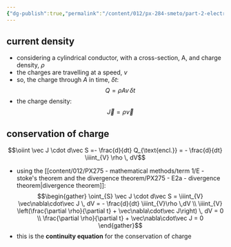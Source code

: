 ```yaml
---
{"dg-publish":true,"permalink":"/content/012/px-284-smeto/part-2-electromagnetic-theory/o-introduction-to-emt/px-284-o3-charge/","noteIcon":"1","created":"2025-02-13T15:26:44.312+00:00","updated":"2025-02-13T15:30:13.124+00:00"}
---
```


## current density
- considering a cylindrical conductor, with a cross-section, A, and charge density, $\rho$
- the charges are travelling at a speed, $v$
- so, the charge through $A$ in time, $\delta t:$
$$Q = \rho  A v \, \delta t$$
- the charge density:
$$\vec J = \rho \vec v$$
## conservation of charge
$\newcommand{\oiint}{\subset\!\supset \!\!\!\!\!\!\!\!\!\!\iint}$
$$\oiint \vec J \cdot d\vec S =- \frac{d}{dt} Q_{\text{encl.}} = - \frac{d}{dt} \iiint_{V} \rho \, dV$$
- using the [[content/012/PX275 - mathematical methods/term 1/E - stoke's theorem and the divergence theorem/PX275 - E2a - divergence theorem\|divergence theorem]]:
$$\begin{gather}
\oint_{S} \vec J \cdot d\vec S  = \iiint_{V} \vec\nabla\cdot\vec J \, dV = - \frac{d}{dt} \iiint_{V}\rho \,dV \\ 
\iiint_{V} \left(\frac{\partial \rho}{\partial t} + \vec\nabla\cdot\vec J\right) \, dV = 0 \\
\frac{\partial \rho}{\partial t} + \vec\nabla\cdot\vec J  = 0
\end{gather}$$
- this is the **continuity equation** for the conservation of charge
